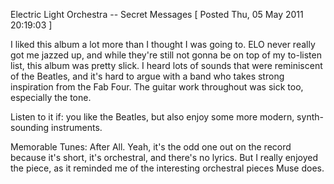 Electric Light Orchestra -- Secret Messages
[ Posted Thu, 05 May 2011 20:19:03 ]

I liked this album a lot more than I thought I was going to. ELO never really got me jazzed up, and while they're still not gonna be on top of my to-listen list, this album was pretty slick. I heard lots of sounds that were reminiscent of the Beatles, and it's hard to argue with a band who takes strong inspiration from the Fab Four. The guitar work throughout was sick too, especially the tone.

Listen to it if: you like the Beatles, but also enjoy some more modern, synth-sounding instruments.

Memorable Tunes: After All. Yeah, it's the odd one out on the record because it's short, it's orchestral, and there's no lyrics. But I really enjoyed the piece, as it reminded me of the interesting orchestral pieces Muse does.
